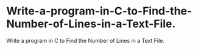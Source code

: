 # Write-a-program-in-C-to-Find-the-Number-of-Lines-in-a-Text-File.
Write a program in C to Find the Number of Lines in a Text File.
